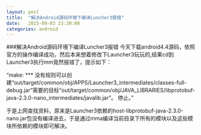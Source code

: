 ```yaml
---
layout:	post
title:	"解决Android源码环境下编译Luncher3报错"
date:	2015-09-03 23:30:00
categories:	android
---
```


###解决Android源码环境下编译Luncher3报错
今天下载android4.4源码，依照官方的操作编译成功，然后本来想着修改下Launcher3玩玩的,结果cd到Launcher3执行mm竟然报错了，提示如下：

“make: *** 没有规则可以创建“out/target/common/obj/APPS/Launcher3_intermediates/classes-full-debug.jar”需要的目标“out/target/common/obj/JAVA_LIBRARIES/libprotobuf-java-2.3.0-nano_intermediates/javalib.jar”。 停止。”

于是上网查找资料，原来是Launcher3依赖的host-libprotobuf-java-2.3.0-nano.jar包没有编译进去，于是通过mma编译当前目录下所有的模块以及这些模块所依赖的模块即可解决。